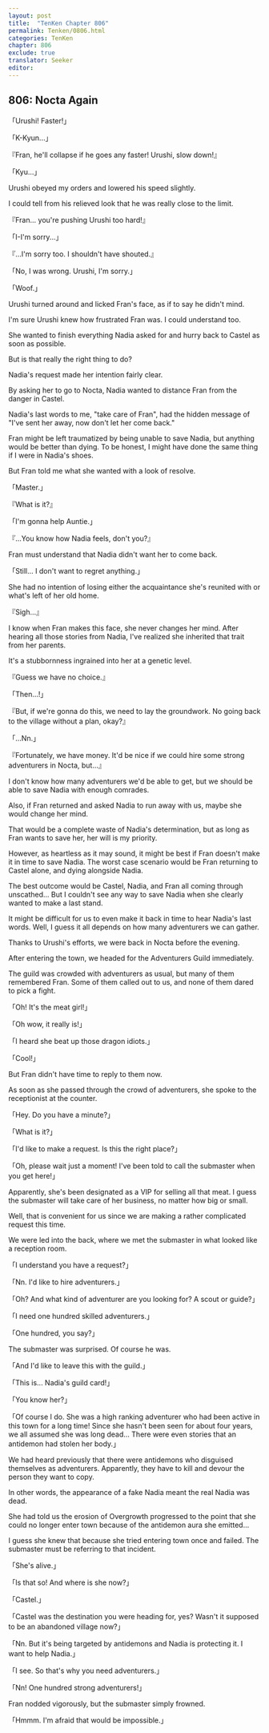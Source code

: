 ```yaml
---
layout: post
title:  "TenKen Chapter 806"
permalink: Tenken/0806.html
categories: TenKen
chapter: 806
exclude: true
translator: Seeker
editor: 
---
```

<h2>806: Nocta Again</h2>

「Urushi! Faster!」

「K-Kyun...」

『Fran, he'll collapse if he goes any faster! Urushi, slow down!』

「Kyu...」

Urushi obeyed my orders and lowered his speed slightly.

I could tell from his relieved look that he was really close to the limit.

『Fran... you're pushing Urushi too hard!』

「I-I'm sorry...」

『...I'm sorry too. I shouldn't have shouted.』

「No, I was wrong. Urushi, I'm sorry.」

「Woof.」

Urushi turned around and licked Fran's face, as if to say he didn't mind.

I'm sure Urushi knew how frustrated Fran was. I could understand too.

She wanted to finish everything Nadia asked for and hurry back to Castel as soon as possible.

But is that really the right thing to do?

Nadia's request made her intention fairly clear.

By asking her to go to Nocta, Nadia wanted to distance Fran from the danger in Castel.

Nadia's last words to me, "take care of Fran", had the hidden message of "I've sent her away, now don't let her come back."

Fran might be left traumatized by being unable to save Nadia, but anything would be better than dying. To be honest, I might have done the same thing if I were in Nadia's shoes.

But Fran told me what she wanted with a look of resolve.

「Master.」

『What is it?』

「I'm gonna help Auntie.」

『...You know how Nadia feels, don't you?』

Fran must understand that Nadia didn't want her to come back.

「Still... I don't want to regret anything.」

She had no intention of losing either the acquaintance she's reunited with or what's left of her old home.

『Sigh...』

I know when Fran makes this face, she never changes her mind. After hearing all those stories from Nadia, I've realized she inherited that trait from her parents.

It's a stubbornness ingrained into her at a genetic level.

『Guess we have no choice.』

「Then...!」

『But, if we're gonna do this, we need to lay the groundwork. No going back to the village without a plan, okay?』

「...Nn.」

『Fortunately, we have money. It'd be nice if we could hire some strong adventurers in Nocta, but...』

I don't know how many adventurers we'd be able to get, but we should be able to save Nadia with enough comrades.

Also, if Fran returned and asked Nadia to run away with us, maybe she would change her mind.

That would be a complete waste of Nadia's determination, but as long as Fran wants to save her, her will is my priority.

However, as heartless as it may sound, it might be best if Fran doesn't make it in time to save Nadia. The worst case scenario would be Fran returning to Castel alone, and dying alongside Nadia.

The best outcome would be Castel, Nadia, and Fran all coming through unscathed... But I couldn't see any way to save Nadia when she clearly wanted to make a last stand.

It might be difficult for us to even make it back in time to hear Nadia's last words. Well, I guess it all depends on how many adventurers we can gather.

Thanks to Urushi's efforts, we were back in Nocta before the evening.

After entering the town, we headed for the Adventurers Guild immediately.

The guild was crowded with adventurers as usual, but many of them remembered Fran. Some of them called out to us, and none of them dared to pick a fight.

「Oh! It's the meat girl!」

「Oh wow, it really is!」

「I heard she beat up those dragon idiots.」

「Cool!」

But Fran didn't have time to reply to them now.

As soon as she passed through the crowd of adventurers, she spoke to the receptionist at the counter.

「Hey. Do you have a minute?」

「What is it?」

「I'd like to make a request. Is this the right place?」

「Oh, please wait just a moment! I've been told to call the submaster when you get here!」

Apparently, she's been designated as a VIP for selling all that meat. I guess the submaster will take care of her business, no matter how big or small.

Well, that is convenient for us since we are making a rather complicated request this time.

We were led into the back, where we met the submaster in what looked like a reception room.

「I understand you have a request?」

「Nn. I'd like to hire adventurers.」

「Oh? And what kind of adventurer are you looking for? A scout or guide?」

「I need one hundred skilled adventurers.」

「One hundred, you say?」

The submaster was surprised. Of course he was.

「And I'd like to leave this with the guild.」

「This is... Nadia's guild card!」

「You know her?」

「Of course I do. She was a high ranking adventurer who had been active in this town for a long time! Since she hasn't been seen for about four years, we all assumed she was long dead... There were even stories that an antidemon had stolen her body.」

We had heard previously that there were antidemons who disguised themselves as adventurers. Apparently, they have to kill and devour the person they want to copy.

In other words, the appearance of a fake Nadia meant the real Nadia was dead.

She had told us the erosion of Overgrowth progressed to the point that she could no longer enter town because of the antidemon aura she emitted...

I guess she knew that because she tried entering town once and failed. The submaster must be referring to that incident.

「She's alive.」

「Is that so! And where is she now?」

「Castel.」

「Castel was the destination you were heading for, yes? Wasn't it supposed to be an abandoned village now?」

「Nn. But it's being targeted by antidemons and Nadia is protecting it. I want to help Nadia.」

「I see. So that's why you need adventurers.」

「Nn! One hundred strong adventurers!」

Fran nodded vigorously, but the submaster simply frowned.

「Hmmm. I'm afraid that would be impossible.」



